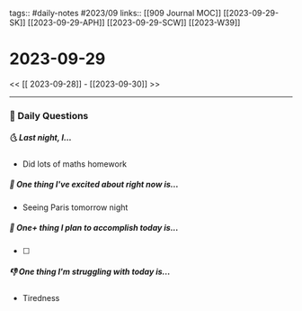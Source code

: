 tags:: #daily-notes #2023/09
links:: [[909 Journal MOC]]  [[2023-09-29-SK]] [[2023-09-29-APH]] [[2023-09-29-SCW]] [[2023-W39]]

# 2023-09-29

<< [[ 2023-09-28]] - [[2023-09-30]] >>

---
### 📅 Daily Questions
##### 🌜 Last night, I...
- Did lots of maths homework

##### 🙌 One thing I've excited about right now is...
- Seeing Paris tomorrow night

##### 🚀 One+ thing I plan to accomplish today is...
- [ ] 

##### 👎 One thing I'm struggling with today is...
- Tiredness